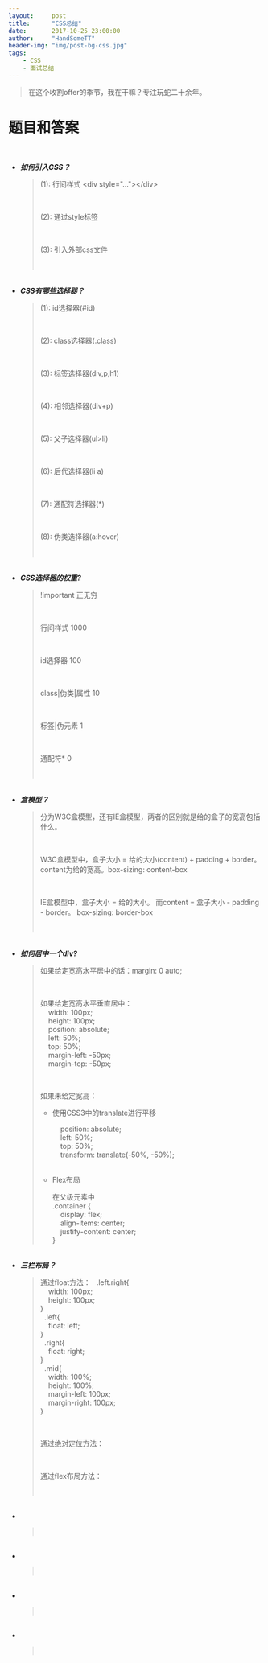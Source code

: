 ```yaml
---
layout:     post
title:      "CSS总结"
date:       2017-10-25 23:00:00
author:     "HandSomeTT"
header-img: "img/post-bg-css.jpg"
tags:
    - CSS
    - 面试总结
---
```


> 在这个收割offer的季节，我在干嘛？专注玩蛇二十余年。

# 题目和答案

<br>

<div>
	<ul>
		<li>
			<strong><em>如何引入CSS？</em></strong><br>
			<blockquote>
				<p>(1): 行间样式 &lt;div style="..."&gt;&lt;/div&gt;</p><br>
				<p>(2): 通过style标签</p><br>
				<p>(3): 引入外部css文件</p><br>
			</blockquote>
		</li>
		<br>
		<li>
			<strong><em>CSS有哪些选择器？</em></strong><br>
			<blockquote>
				<p>(1): id选择器(#id)</p><br>
				<p>(2): class选择器(.class)</p><br>
				<p>(3): 标签选择器(div,p,h1)</p><br>
				<p>(4): 相邻选择器(div+p)</p><br>
				<p>(5): 父子选择器(ul>li)</p><br>
				<p>(6): 后代选择器(li a)</p><br>
				<p>(7): 通配符选择器(*)</p><br>
				<p>(8): 伪类选择器(a:hover)</p><br>		
			</blockquote>
		</li>
		<br>
		<li>
			<strong><em>CSS选择器的权重? </em></strong><br>
			<blockquote>
				<p>!important		正无穷</p><br>
				<p>行间样式		      1000</p><br>
				<p>id选择器		   100</p><br>
				<p>class|伪类|属性	   10</p><br>
				<p>标签|伪元素		   1</p><br>
				<p>通配符*				 0</p><br>
			</blockquote>
		</li>
		<br>
		<li>
			<strong><em>盒模型？</em></strong><br>
			<blockquote>
				<p>分为W3C盒模型，还有IE盒模型，两者的区别就是给的盒子的宽高包括什么。</p><br>
				<p>W3C盒模型中，盒子大小 = 给的大小(content) + padding + border。 content为给的宽高。box-sizing: content-box</p><br>
				<p>IE盒模型中，盒子大小 = 给的大小。 而content = 盒子大小 - padding - border。 box-sizing: border-box</p><br>
			</blockquote>
		</li>
		<br>
		<li>
			<strong><em>如何居中一个div? </em></strong><br>
			<blockquote>
				<p>如果给定宽高水平居中的话：margin: 0 auto;</p><br>
				<p>如果给定宽高水平垂直居中：<br>
					&nbsp;&nbsp;&nbsp;&nbsp;width: 100px;<br>
					&nbsp;&nbsp;&nbsp;&nbsp;height: 100px;<br>
					&nbsp;&nbsp;&nbsp;&nbsp;position: absolute;<br>
					&nbsp;&nbsp;&nbsp;&nbsp;left: 50%;<br>
					&nbsp;&nbsp;&nbsp;&nbsp;top: 50%;<br>
					&nbsp;&nbsp;&nbsp;&nbsp;margin-left: -50px;<br>
					&nbsp;&nbsp;&nbsp;&nbsp;margin-top: -50px;
				</p><br>
				<p>
					如果未给定宽高：
					<ul>
						<li>
							<p>使用CSS3中的translate进行平移</p>
							&nbsp;&nbsp;&nbsp;&nbsp;position: absolute;<br>
							&nbsp;&nbsp;&nbsp;&nbsp;left: 50%;<br>
							&nbsp;&nbsp;&nbsp;&nbsp;top: 50%;<br>
							&nbsp;&nbsp;&nbsp;&nbsp;transform: translate(-50%, -50%);<br>
						</li><br>
						<li>
							<p>Flex布局</p>
							在父级元素中<br>
							.container {<br>
								&nbsp;&nbsp;&nbsp;&nbsp;display: flex;<br>
								&nbsp;&nbsp;&nbsp;&nbsp;align-items: center;<br>
								&nbsp;&nbsp;&nbsp;&nbsp;justify-content: center;<br>
							}
						</li>
					</ul>
				</p>
			</blockquote>
		</li>
		<br>
		<li>
			<strong><em>三栏布局？</em></strong><br>
			<blockquote>
				<p>
					通过float方法：
					&nbsp;&nbsp;.left.right{<br>
						&nbsp;&nbsp;&nbsp;&nbsp;width: 100px;<br>
						&nbsp;&nbsp;&nbsp;&nbsp;height: 100px;<br>
					}<br>
					&nbsp;&nbsp;.left{<br>
						&nbsp;&nbsp;&nbsp;&nbsp;float: left;<br>
					}<br>
					&nbsp;&nbsp;.right{<br>
						&nbsp;&nbsp;&nbsp;&nbsp;float: right;<br>
					}<br>
					&nbsp;&nbsp;.mid{<br>
						&nbsp;&nbsp;&nbsp;&nbsp;width: 100%;<br>
						&nbsp;&nbsp;&nbsp;&nbsp;height: 100%;<br>
						&nbsp;&nbsp;&nbsp;&nbsp;margin-left: 100px;<br>
						&nbsp;&nbsp;&nbsp;&nbsp;margin-right: 100px;<br>
					}
				</p><br>
				<p>
					通过绝对定位方法：
				</p><br>
				<p>
					通过flex布局方法：
				</p><br>				
			</blockquote>
		</li>
		<br>
		<li>
			<strong><em></em></strong><br>
			<blockquote>
				<p></p><br>
			</blockquote>
		</li>
		<br>
		<li>
			<strong><em></em></strong><br>
			<blockquote>
				<p></p><br>
			</blockquote>
		</li>
		<br>
		<li>
			<strong><em></em></strong><br>
			<blockquote>
				<p></p><br>
			</blockquote>
		</li>
		<br>
		<li>
			<strong><em></em></strong><br>
			<blockquote>
				<p></p><br>
			</blockquote>
		</li>
		<br>
	</ul>
</div>
